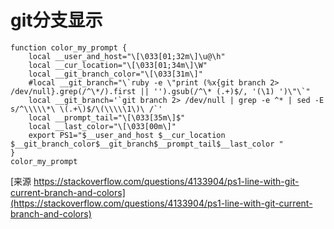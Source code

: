 # git分支显示

```
function color_my_prompt {
    local __user_and_host="\[\033[01;32m\]\u@\h"
    local __cur_location="\[\033[01;34m\]\W"
    local __git_branch_color="\[\033[31m\]"
    #local __git_branch="\`ruby -e \"print (%x{git branch 2> /dev/null}.grep(/^\*/).first || '').gsub(/^\* (.+)$/, '(\1) ')\"\`"
    local __git_branch='`git branch 2> /dev/null | grep -e ^* | sed -E  s/^\\\\\*\ \(.+\)$/\(\\\\\1\)\ /`'
    local __prompt_tail="\[\033[35m\]$"
    local __last_color="\[\033[00m\]"
    export PS1="$__user_and_host $__cur_location $__git_branch_color$__git_branch$__prompt_tail$__last_color "
}
color_my_prompt
```

[来源 https://stackoverflow.com/questions/4133904/ps1-line-with-git-current-branch-and-colors](https://stackoverflow.com/questions/4133904/ps1-line-with-git-current-branch-and-colors)
